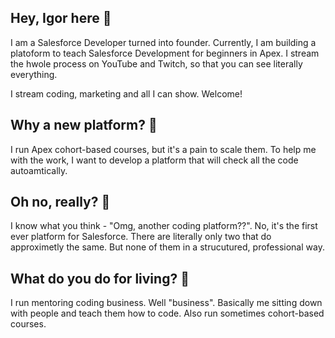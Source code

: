 ## Hey, Igor here 👋

I am a Salesforce Developer turned into founder. Currently, I am building a platoform to teach Salesforce Development for beginners in Apex. I stream the hwole process on YouTube and Twitch, so that you can see literally everything.

I stream coding, marketing and all I can show. Welcome!

## Why a new platform? 😬
I run Apex cohort-based courses, but it's a pain to scale them. To help me with the work, I want to develop a platform that will check all the code autoamtically. 

## Oh no, really? 🥸
I know what you think - "Omg, another coding platform??". No, it's the first ever platform for Salesforce. There are literally only two that do approximetly the same. But none of them in a strucutured, professional way. 

## What do you do for living? 🫠
I run mentoring coding business. Well "business". Basically me sitting down with people and teach them how to code. Also run sometimes cohort-based courses. 
